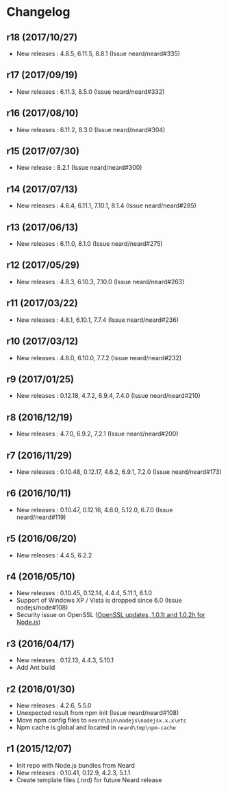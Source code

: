 # Changelog

## r18 (2017/10/27)

* New releases : 4.8.5, 6.11.5, 8.8.1 (Issue neard/neard#335)

## r17 (2017/09/19)

* New releases : 6.11.3, 8.5.0 (Issue neard/neard#332)

## r16 (2017/08/10)

* New releases : 6.11.2, 8.3.0 (Issue neard/neard#304)

## r15 (2017/07/30)

* New release : 8.2.1 (Issue neard/neard#300)

## r14 (2017/07/13)

* New releases : 4.8.4, 6.11.1, 7.10.1, 8.1.4 (Issue neard/neard#285)

## r13 (2017/06/13)

* New releases : 6.11.0, 8.1.0 (Issue neard/neard#275)

## r12 (2017/05/29)

* New releases : 4.8.3, 6.10.3, 7.10.0 (Issue neard/neard#263)

## r11 (2017/03/22)

* New releases : 4.8.1, 6.10.1, 7.7.4 (Issue neard/neard#236)

## r10 (2017/03/12)

* New releases : 4.8.0, 6.10.0, 7.7.2 (Issue neard/neard#232)

## r9 (2017/01/25)

* New releases : 0.12.18, 4.7.2, 6.9.4, 7.4.0 (Issue neard/neard#210)

## r8 (2016/12/19)

* New releases : 4.7.0, 6.9.2, 7.2.1 (Issue neard/neard#200)

## r7 (2016/11/29)

* New releases : 0.10.48, 0.12.17, 4.6.2, 6.9.1, 7.2.0 (Issue neard/neard#173)

## r6 (2016/10/11)

* New releases : 0.10.47, 0.12.16, 4.6.0, 5.12.0, 6.7.0 (Issue neard/neard#119)

## r5 (2016/06/20)

* New releases : 4.4.5, 6.2.2

## r4 (2016/05/10)

* New releases : 0.10.45, 0.12.14, 4.4.4, 5.11.1, 6.1.0
* Support of Windows XP / Vista is dropped since 6.0 (Issue nodejs/node#108)
* Security issue on OpenSSL ([OpenSSL updates, 1.0.1t and 1.0.2h for Node.js](https://nodejs.org/en/blog/vulnerability/openssl-may-2016/))

## r3 (2016/04/17)

* New releases : 0.12.13, 4.4.3, 5.10.1
* Add Ant build

## r2 (2016/01/30)

* New releases : 4.2.6, 5.5.0
* Unexpected result from npm init (Issue neard/neard#108)
* Move npm config files to `neard\bin\nodejs\nodejsx.x.x\etc`
* Npm cache is global and located in `neard\tmp\npm-cache`

## r1 (2015/12/07)

* Init repo with Node.js bundles from Neard
* New releases : 0.10.41, 0.12.9, 4.2.3, 5.1.1
* Create template files (.nrd) for future Neard release
